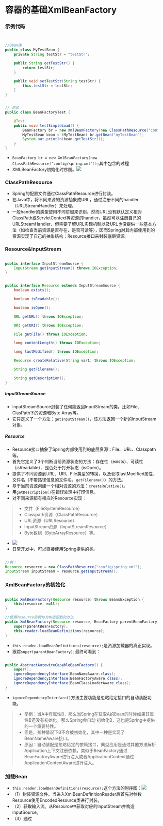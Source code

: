 # 容器的基础XmlBeanFactory

### 示例代码

```Java


//Bean类
public class MyTestBean {
    private String testStr = "testStr";

    public String getTestStr() {
        return testStr;
    }

    public void setTestStr(String testStr) {
        this.testStr = testStr;
    }
}


// 测试
public class BeanFactoryTest {

    @Test
    public void testSimpleLoad() {
        BeanFactory br = new XmlBeanFactory(new ClassPathResource("config/spring.xml"));
        MyTestBean bean = (MyTestBean) br.getBean("myTestBean");
        System.out.println(bean.getTestStr());
    }
}
```

- `BeanFactory br = new XmlBeanFactory(new ClassPathResource("config/spring.xml"));`其中包含的过程
- XMLBeanFactory初始化时序图。![](https://github.com/walmt/img/blob/master/img/4.png?raw=true)

### ClassPathResource

- Spring的配置文件通过ClassPathResource进行封装。
- 在Java中，将不同来源的资源抽象成URL，通过注册不同的handler（URLStreamHandler）来处理。
- 一般handler的类型使用不同前缀来识别，然而URL没有默认定义相对ClassPath或ServletContext等资源的handler，虽然可以注册自己的URLStreamHandler，但需要了解URL实现机制以及URL也没提供一些基本方法（如检查当前资源是否存在，是否可读等），因而Spring对其内部使用到的资源实现了自己的抽象结构：Resource接口来封装底层资源。

### Resource&InputStream

```Java

public interface InputStreamSource {
    InputStream getInputStream() throws IOException;
}


public interface Resource extends InputStreamSource {
    boolean exists();

    boolean isReadable();

    boolean isOpen();

    URL getURL() throws IOException;

    URI getURI() throws IOException;

    File getFile() throws IOException;

    long contentLength() throws IOException;

    long lastModified() throws IOException;

    Resource createRelative(String var1) throws IOException;

    String getFilename();

    String getDescription();
}

```

##### InputStreamSource

- InputStreamSource封装了任何能返回InputStream的类，比如File、ClasPath下的资源和Byte Array等。
- 它只定义了一个方法：`getInputStream()`，该方法返回一个新的InputStream对象。

##### Resource

- Resource接口抽象了Spring内部使用到的底层资源：File、URL、Classpath等。
- 首先它定义了3个判断当前资源状态的方法：存在性（exists）、可读性（isReadable）、是否处于打开状态（isOpen）。
- 提供了不同资源到URL、URI、File类型的转换，以及获取lastModified属性、文件名（不带路径信息的文件名，`getFilename()`）的方法。
- 基于当前资源创建一个相对资源的方法：`createRelative()`。
- 用`getDescription()`在错误处理中打印信息。
- 对不同来源都有相应的Resource实现：

>- 文件（FileSystemResource）
>- Classpath资源（ClassPathResource）
>- URL资源（URLResource）
>- InputStream资源（InputStreamResource）
>- Byte数组（ByteArrayResource）等。

- ![](https://github.com/walmt/img/blob/master/img/5.png?raw=true)
- 日常开发中，可以直接使用Spring提供的类。

```Java

//例：
Resource resource = new ClassPathResource("config/spring.xml");
InputStream inputStream = resource.getInputStream();
```

### XmlBeanFactory的初始化

```Java

public XmlBeanFactory(Resource resource) throws BeansException {
	this(resource, null);
}

//使用Resource实例作为构造函数的办法
public XmlBeanFactory(Resource resource, BeanFactory parentBeanFactory) throws BeansException {
	super(parentBeanFactory);
	this.reader.loadBeanDefinitions(resource);
}
```

- `this.reader.loadBeanDefinitions(resource);`是资源加载器的真正实现。
- 跟踪`super(parentBeanFactory);`最终可看到：

```Java

public AbstractAutowireCapableBeanFactory() {
	super();
	ignoreDependencyInterface(BeanNameAware.class);
	ignoreDependencyInterface(BeanFactoryAware.class);
	ignoreDependencyInterface(BeanClassLoaderAware.class);
}
```

- `ignoreDependencyInterface()`方法主要功能是忽略给定接口的自动装配功能。

>- 举例：当A中有属性B，那么当Spring在获取A的Bean的时候如果其属性B还没有初始化，那么Spring会自动 初始化B，这也是Spring中提供的一个重要特性。
>- 但是，某种情况下B不会被初始化，其中一种是实现了BeanNameAware接口。
>- 原因：自动装配是忽略给定的依赖接口，典型应用是通过其他方法解析Application上下文注册依赖，类似于BeanFactory通过BeanFactoryAware进行注入或者ApplicationContext通过ApplicationContextAware进行注入。

### 加载Bean

- `this.reader.loadBeanDefinitions(resource);`这个方法的时序图：![](https://github.com/walmt/img/blob/master/img/6.png?raw=true)
- （1）封装资源文件。当进入XmlBeanDefinitionReader后首先对参数Resource使用EncodedResource类进行封装。
- （2）获取输入流。从Resource中获取对应的InputStream并构造InputSource。
- （3）通过
